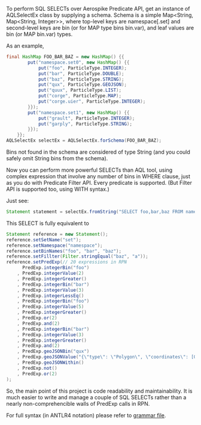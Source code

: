 To perform SQL SELECTs over Aerospike Predicate API, get an instance of AQLSelectEx class by supplying a schema.
Schema is a simple Map<String, Map<String, Integer>>, where top-level keys are namespace[.set] and second-level keys
are bin (or for MAP type bins bin.var), and leaf values are bin (or MAP bin.var) types. 

As an example,

```java
final HashMap FOO_BAR_BAZ = new HashMap() {{
        put("namespace.set0", new HashMap() {{
            put("foo", ParticleType.INTEGER);
            put("bar", ParticleType.DOUBLE);
            put("baz", ParticleType.STRING);
            put("qux", ParticleType.GEOJSON);
            put("quux", ParticleType.LIST);
            put("corge", ParticleType.MAP);
            put("corge.uier", ParticleType.INTEGER);
        }});
        put("namespace.set1", new HashMap() {{
            put("grault", ParticleType.INTEGER);
            put("garply", ParticleType.STRING);
        }});
    }};
AQLSelectEx selectEx = AQLSelectEx.forSchema(FOO_BAR_BAZ);
```

Bins not found in the schema are considered of type String (and you could safely omit String bins from the schema). 

Now you can perform more powerful SELECTs than AQL tool, using complex expression that involve any number of bins in WHERE clause,
just as you do with Predicate Filter API. Every predicate is supported. (But Filter API is supported too, using WITH syntax.)

Just see:

```java
Statement statement = selectEx.fromString("SELECT foo,bar,baz FROM namespace.set WITH (baz='a') WHERE (foo>2 AND (bar <=3 OR foo>5) AND bar >3) OR NOT (qux WITHIN CAST('{\"type\": \"Polygon\", \"coordinates\": [0.0, 0.0],[1.0, 0.0],[1.0, 1.0],[0.0, 1.0],[0.0, 0.0]}' AS GEOJSON)");
```

This SELECT is fully equivalent to

```java
Statement reference = new Statement();
reference.setSetName("set");
reference.setNamespace("namespace");
reference.setBinNames("foo", "bar", "baz");
reference.setFillter(Filter.stringEqual("baz", "a"));
reference.setPredExp(// 20 expressions in RPN
      PredExp.integerBin("foo")
    , PredExp.integerValue(2)
    , PredExp.integerGreater()
    , PredExp.integerBin("bar")
    , PredExp.integerValue(3)
    , PredExp.integerLessEq()
    , PredExp.integerBin("foo")
    , PredExp.integerValue(5)
    , PredExp.integerGreater()
    , PredExp.or(2)
    , PredExp.and(2)
    , PredExp.integerBin("bar")
    , PredExp.integerValue(3)
    , PredExp.integerGreater()
    , PredExp.and(2)
    , PredExp.geoJSONBin("qux")
    , PredExp.geoJSONValue("{\"type\": \"Polygon\", \"coordinates\": [0.0, 0.0],[1.0, 0.0],[1.0, 1.0],[0.0, 1.0],[0.0, 0.0]}")
    , PredExp.geoJSONWithin()
    , PredExp.not()
    , PredExp.or(2)
);
```

So, the main point of this project is code readability and maintainability. It is much easier to write and manage a couple of SQL SELECTs
rather than a nearly non-comprehencible walls of PredExp calls in RPN.

For full syntax (in ANTLR4 notation) please refer to [grammar file](./src/main/antlr4/io/github/pastorgl/aqlselectex/AQLSelectEx.g4).
